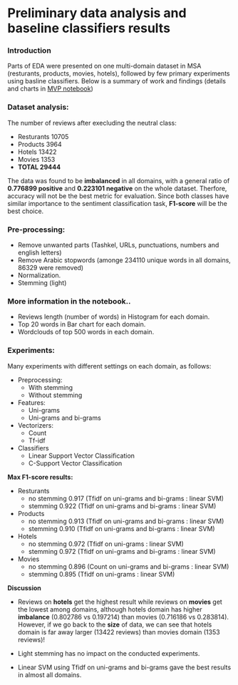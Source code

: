 # Preliminary data analysis and baseline classifiers results

### Introduction

Parts of EDA were presented on one multi-domain dataset in MSA (resturants, products, movies, hotels), followed by few primary experiments using basline classifiers.
Below is a summary of work and findings (details and charts in [MVP notebook](https://github.com/alqahtani-y/Tuwaiq-Bootcamp-Project/blob/main/Project-MVP/mvp_submit.ipynb))

### Dataset analysis:

The number of reviews after execluding the neutral class:
* Resturants    10705
* Products      3964
* Hotels        13422
* Movies        1353
* **TOTAL         29444**

The data was found to be **imbalanced** in all domains, with a general ratio of **0.776899 positive** and **0.223101 negative** on the whole dataset.
Therfore, accuracy will not be the best metric for evaluation.
Since both classes have similar importance to the sentiment classification task, **F1-score** will be the best choice.

### Pre-processing:

* Remove unwanted parts (Tashkel, URLs, punctuations, numbers and english letters)
* Remove Arabic stopwords (amonge 234110 unique words in all domains, 86329 were removed)
* Normalization.
* Stemming (light)

### More information in the notebook..

* Reviews length (number of words) in Histogram for each domain.
* Top 20 words in Bar chart for each domain.
* Wordclouds of top 500 words in each domain.

### Experiments:

Many experiments with different settings on each domain, as follows:
* Preprocessing:
  * With stemming
  * Without stemming
* Features:
  * Uni-grams
  * Uni-grams and bi-grams
* Vectorizers:
  * Count
  * Tf-idf
* Classifiers
  * Linear Support Vector Classification
  * C-Support Vector Classification

**Max F1-score results:**

* Resturants
  * no stemming  0.917 (Tfidf on uni-grams and bi-grams : linear SVM)
  * stemming     0.922 (Tfidf on uni-grams and bi-grams : linear SVM)           
* Products
  * no stemming  0.913 (Tfidf on uni-grams and bi-grams : linear SVM)
  * stemming     0.910 (Tfidf on uni-grams and bi-grams : linear SVM)         
* Hotels
  * no stemming  0.972 (Tfidf on uni-grams : linear SVM)
  * stemming     0.972 (Tfidf on uni-grams and bi-grams : linear SVM)          
* Movies
  * no stemming  0.896 (Count on uni-grams and bi-grams : linear SVM)
  * stemming     0.895 (Tfidf on uni-grams : linear SVM)

**Discussion**

* Reviews on **hotels** get the highest result while reviews on **movies** get the lowest among domains,
although hotels domain has higher **imbalance** (0.802786 vs 0.197214) than movies (0.716186 vs 0.283814).
However, if we go back to the **size** of data, we can see that hotels domain is far away larger (13422 reviews) than movies domain (1353 reviews)!

* Light stemming has no impact on the conducted experiments.

* Linear SVM using Tfidf on uni-grams and bi-grams gave the best results in almost all domains.
